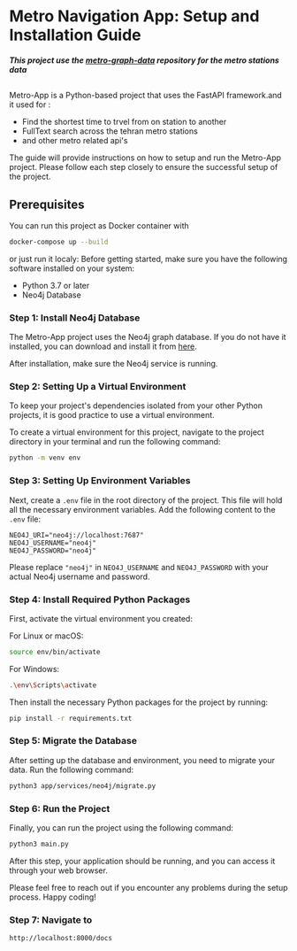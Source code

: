 # Metro Navigation App: Setup and Installation Guide

##### This project use the [metro-graph-data](https://github.com/mostafa-kheibary/tehran-metro-graph) repository for the metro stations data

##

##

##

Metro-App is a Python-based project that uses the FastAPI framework.and it used for :

- Find the shortest time to trvel from on station to another
- FullText search across the tehran metro stations
- and other metro related api's

The guide will provide instructions on how to setup and run the Metro-App project. Please follow each step closely to ensure the successful setup of the project.

## Prerequisites

You can run this project as Docker container with

```bash
docker-compose up --build
```

or just run it localy:
Before getting started, make sure you have the following software installed on your system:

- Python 3.7 or later
- Neo4j Database

### Step 1: Install Neo4j Database

The Metro-App project uses the Neo4j graph database. If you do not have it installed, you can download and install it from [here](https://neo4j.com/download/).

After installation, make sure the Neo4j service is running.

### Step 2: Setting Up a Virtual Environment

To keep your project's dependencies isolated from your other Python projects, it is good practice to use a virtual environment.

To create a virtual environment for this project, navigate to the project directory in your terminal and run the following command:

```bash
python -m venv env
```

### Step 3: Setting Up Environment Variables

Next, create a `.env` file in the root directory of the project. This file will hold all the necessary environment variables. Add the following content to the `.env` file:

```
NEO4J_URI="neo4j://localhost:7687"
NEO4J_USERNAME="neo4j"
NEO4J_PASSWORD="neo4j"
```

Please replace `"neo4j"` in `NEO4J_USERNAME` and `NEO4J_PASSWORD` with your actual Neo4j username and password.

### Step 4: Install Required Python Packages

First, activate the virtual environment you created:

For Linux or macOS:

```bash
source env/bin/activate
```

For Windows:

```bash
.\env\Scripts\activate
```

Then install the necessary Python packages for the project by running:

```bash
pip install -r requirements.txt
```

### Step 5: Migrate the Database

After setting up the database and environment, you need to migrate your data. Run the following command:

```bash
python3 app/services/neo4j/migrate.py
```

### Step 6: Run the Project

Finally, you can run the project using the following command:

```bash
python3 main.py
```

After this step, your application should be running, and you can access it through your web browser.

Please feel free to reach out if you encounter any problems during the setup process. Happy coding!

### Step 7: Navigate to

```bash
http://localhost:8000/docs
```
